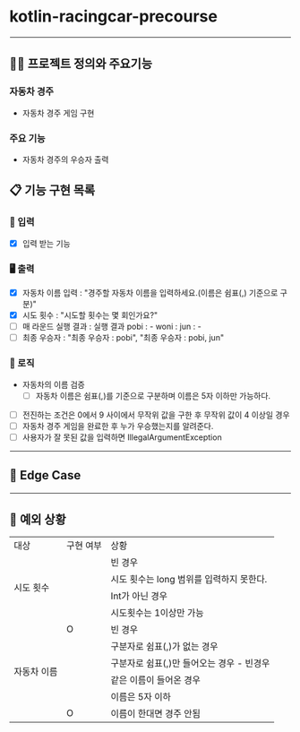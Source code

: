 # kotlin-racingcar-precourse
<hr style="border: 1.5px solid white;">

## 🧑‍💻 프로젝트 정의와 주요기능

### 자동차 경주

- 자동차 경주 게임 구현

### 주요 기능

- 자동차 경주의 우승자 출력

## 📋 기능 구현 목록

### 🙋 입력

- [X] 입력 받는 기능

### 🖥 출력

- [X] 자동차 이름 입력 : "경주할 자동차 이름을 입력하세요.(이름은 쉼표(,) 기준으로 구분)"
- [X] 시도 횟수 : "시도할 횟수는 몇 회인가요?"
- [ ] 매 라운드 실행 결과 : 
  실행 결과
  pobi : -
  woni :
  jun : -
- [ ] 최종 우승자 : "최종 우승자 : pobi", "최종 우승자 : pobi, jun"

### 🌈 로직

- 자동차의 이름 검증
    - [ ] 자동차 이름은 쉼표(,)를 기준으로 구분하며 이름은 5자 이하만 가능하다.
- [ ] 전진하는 조건은 0에서 9 사이에서 무작위 값을 구한 후 무작위 값이 4 이상일 경우
- [ ] 자동차 경주 게임을 완료한 후 누가 우승했는지를 알려준다.
- [ ] 사용자가 잘 못된 값을 입력하면 IllegalArgumentException

<hr style="border: 1px solid white;">

## 🤔 Edge Case


<hr style="border: 1px solid white;">

## 🚫 예외 상황
<table>
   <tr>
      <td>대상</td>
      <td>구현 여부</td>
      <td>상황</td>
   </tr>
    <tr>
      <td rowspan="4">시도 횟수</td>
      <td></td>
      <td>빈 경우</td>
    </tr>
    <tr>
      <td></td>
      <td>시도 횟수는 long 범위를 입력하지 못한다.</td>
    </tr>
    <tr>
      <td></td>
      <td>Int가 아닌 경우</td>
    </tr>
    <tr>
      <td></td>
      <td>시도횟수는 1이상만 가능</td>
    </tr>
    <tr>
      <td rowspan="6">자동차 이름</td>
      <td>O</td>
      <td>빈 경우</td>
    </tr>
    <tr>
      <td></td>
      <td>구분자로 쉼표(,)가 없는 경우</td>
    </tr>
    <tr>
      <td></td>
      <td>구분자로 쉼표(,)만 들어오는 경우 - 빈경우</td>
    </tr>
    <tr>
      <td></td>
      <td>같은 이름이 들어온 경우</td>
    </tr>
    <tr>
      <td></td>
      <td>이름은 5자 이하</td>
    </tr>
    <tr>
      <td>O</td>
      <td>이름이 한대면 경주 안됨</td>
    </tr>
</table>